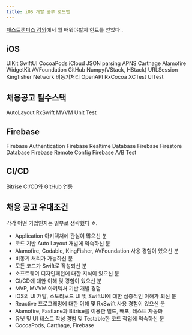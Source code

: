 ```yaml
---
title: iOS 개발 공부 로드맵
---
```


[패스트캠퍼스 강의](https://fastcampus.co.kr/dev_online_iosappfinal)에서 뭘 배워야할지 힌트를 얻었다 .

## iOS

UIKit SwiftUI CocoaPods iCloud JSON parsing APNS Carthage Alamofire WidgetKit AVFoundation GitHub Numpy(VStack, HStack) URLSession Kingfisher Network 비동기처리 OpenAPI RxCocoa XCTest UITest

## 채용공고 필수스택

AutoLayout RxSwift MVVM Unit Test

## Firebase

Firebase Authentication Firebase Realtime Database Firebase Firestore Database Firebase Remote Config Firebase A/B Test

## CI/CD

Bitrise CI/CD와 GitHub 연동

## 채용 공고 우대조건

각각 어떤 기업인지는 일부로 생략했다 ㅎ.

- Application 아키텍쳐에 관심이 많으신 분
- 코드 기반 Auto Layout 개발에 익숙하신 분
- Alamofire, Codable, KingFisher, AVFoundation 사용 경험이 있으신 분
- 비동기 처리가 가능하신 분
- 모든 코드가 Swift로 작성되신 분
- 소프트웨어 디자인패턴에 대한 지식이 있으신 분
- CI/CD에 대한 이해 및 경험이 있으신 분
- MVP, MVVM 아키텍처 기반 개발 경험
- iOS의 UI 개발, 스토리보드 UI 및 SwiftUI에 대한 심층적인 이해가 되신 분
- Reactive 프로그래밍에 대한 이해 및 RxSwift 사용 경험이 있으신 분
- Alamofire, Fastlane과 Bitrise를 이용한 빌드, 배포, 테스트 자동화
- 유닛 및 UI 테스트 작성 경험 및 Testable한 코드 작업에 익숙하신 분
- CocoaPods, Carthage, Firebase
